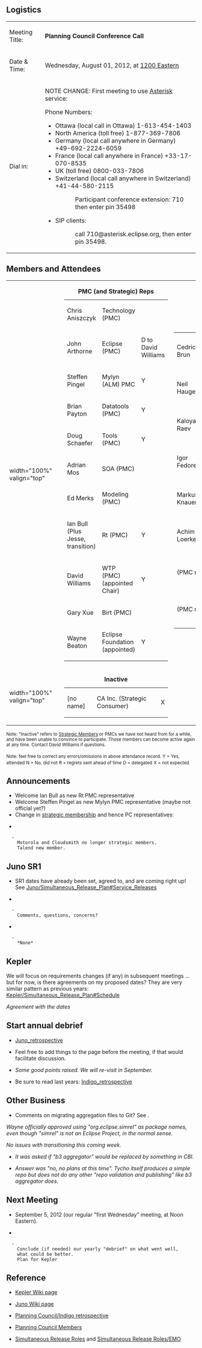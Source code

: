 ## Logistics

<table>
<tbody>
<tr class="odd">
<td><p>Meeting Title:</p></td>
<td><p><strong>Planning Council Conference Call</strong></p></td>
</tr>
<tr class="even">
<td><p>Date &amp; Time:</p></td>
<td><p>Wednesday, August 01, 2012, at <a href="http://www.timeanddate.com/worldclock/fixedtime.html?year=2012&amp;month=08&amp;day=01&amp;hour=12&amp;min=0&amp;sec=0&amp;p1=179">1200 Eastern</a></p></td>
</tr>
<tr class="odd">
<td><p>Dial in:</p></td>
<td><p>NOTE CHANGE: First meeting to use <a href="Asterisk" title="wikilink">Asterisk</a> service:</p>
<p>Phone Numbers:</p>
<ul>
<li>Ottawa (local call in Ottawa) 1-613-454-1403</li>
<li>North America (toll free) 1-877-369-7806</li>
<li>Germany (local call anywhere in Germany) +49-692-2224-6059</li>
<li>France (local call anywhere in France) +33-17-070-8535</li>
<li>UK (toll free) 0800-033-7806</li>
<li>Switzerland (local call anywhere in Switzerland) +41-44-580-2115</li>
</ul>
<dl>
<dt></dt>
<dd><dl>
<dt></dt>
<dd>Participant conference extension: 710 then enter pin 35498
</dd>
</dl>
</dd>
</dl>
<ul>
<li>SIP clients:</li>
</ul>
<dl>
<dt></dt>
<dd><dl>
<dt></dt>
<dd>call 710@asterisk.eclipse.org, then enter pin 35498.
</dd>
</dl>
</dd>
</dl></td>
</tr>
</tbody>
</table>

## Members and Attendees

<table>
<tbody>
<tr class="odd">
<td><p>width="100%" valign="top"</p></td>
<td></td>
<td><table>
<caption><strong>PMC (and Strategic) Reps</strong></caption>
<tbody>
<tr class="odd">
<td><p>Chris Aniszczyk</p></td>
<td><p>Technology (PMC)</p></td>
<td></td>
</tr>
<tr class="even">
<td><p>John Arthorne</p></td>
<td><p>Eclipse (PMC)</p></td>
<td><p>D to David Williams</p></td>
</tr>
<tr class="odd">
<td><p>Steffen Pingel</p></td>
<td><p>Mylyn (ALM) PMC</p></td>
<td><p>Y</p></td>
</tr>
<tr class="even">
<td><p>Brian Payton</p></td>
<td><p>Datatools (PMC)</p></td>
<td><p>Y</p></td>
</tr>
<tr class="odd">
<td><p>Doug Schaefer</p></td>
<td><p>Tools (PMC)</p></td>
<td><p>Y</p></td>
</tr>
<tr class="even">
<td><p>Adrian Mos</p></td>
<td><p>SOA (PMC)</p></td>
<td></td>
</tr>
<tr class="odd">
<td><p>Ed Merks</p></td>
<td><p>Modeling (PMC)</p></td>
<td></td>
</tr>
<tr class="even">
<td><p>Ian Bull (Plus Jesse, transition)</p></td>
<td><p>Rt (PMC)</p></td>
<td><p>Y</p></td>
</tr>
<tr class="odd">
<td><p>David Williams</p></td>
<td><p>WTP (PMC) (appointed Chair)</p></td>
<td><p>Y</p></td>
</tr>
<tr class="even">
<td><p>Gary Xue</p></td>
<td><p>Birt (PMC)</p></td>
<td></td>
</tr>
<tr class="odd">
<td><p>Wayne Beaton</p></td>
<td><p>Eclipse Foundation (appointed)</p></td>
<td><p>Y</p></td>
</tr>
</tbody>
</table></td>
<td><table>
<caption><strong>Strategic Reps</strong></caption>
<tbody>
<tr class="odd">
<td><p>Cedric Brun</p></td>
<td><p>OBEO (Strategic Developer)</p></td>
<td></td>
</tr>
<tr class="even">
<td><p>Neil Hauge</p></td>
<td><p>Oracle (Strategic Developer)</p></td>
<td><p>Y</p></td>
</tr>
<tr class="odd">
<td><p>Kaloyan Raev</p></td>
<td><p>SAP AG (Strategic Developer)</p></td>
<td><p>Y</p></td>
</tr>
<tr class="even">
<td><p>Igor Fedorenko</p></td>
<td><p>Sonatype (Strategic Developer)</p></td>
<td></td>
</tr>
<tr class="odd">
<td><p>Markus Knauer</p></td>
<td><p>Innoopract (Strategic Developer)</p></td>
<td><p>R</p></td>
</tr>
<tr class="even">
<td><p>Achim Loerke</p></td>
<td><p>BREDEX (Strategic Developer)</p></td>
<td><p><del>D to Markus Tiede</del></p></td>
</tr>
<tr class="odd">
<td><p>(PMC rep)</p></td>
<td><p>Actuate (Strategic Developer)</p></td>
<td><p>X</p></td>
</tr>
<tr class="even">
<td><p>(PMC rep)</p></td>
<td><p>IBM (Strategic Developer)</p></td>
<td><p>X</p></td>
</tr>
</tbody>
</table></td>
</tr>
<tr class="even">
<td><p>width="100%" valign="top"</p></td>
<td></td>
<td><table>
<caption><strong>Inactive</strong></caption>
<tbody>
<tr class="odd">
<td><p>[no name]</p></td>
<td><p>CA Inc. (Strategic Consumer)</p></td>
<td><p>X</p></td>
</tr>
</tbody>
</table></td>
<td></td>
</tr>
</tbody>
</table>

<small>Note: "Inactive" refers to [Strategic
Members](http://www.eclipse.org/membership/showMembersWithTag.php?TagID=strategic)
or PMCs we have not heard from for a while, and have been unable to
convince to participate. Those members can become active again at any
time. Contact David Williams if questions.</small>

<small>Note: feel free to correct any errors/omissions in above
attendance record.</small>
<small>Y = Yes, attended</small>
<small>N = No, did not</small>
<small>R = regrets sent ahead of time</small>
<small>D = delegated</small>
<small>X = not expected</small>

## Announcements

  - Welcome Ian Bull as new Rt PMC representative
  - Welcome Steffen Pingel as new Mylyn PMC representative (maybe not
    official yet?)
  - Change in [strategic
    membership](http://www.eclipse.org/membership/showMembersWithTag.php?TagID=strategic)
    and hence PC representatives:

<!-- end list -->

  -

      -
        Motorola and Cloudsmith no longer strategic members.
        Talend new member.

## Juno SR1

  - SR1 dates have already been set, agreed to, and are coming right
    up\! See
    [Juno/Simultaneous_Release_Plan\#Service_Releases](Juno/Simultaneous_Release_Plan#Service_Releases "wikilink")

<!-- end list -->

  -

      -
        Comments, questions, concerns?

<!-- end list -->

  -

      -
        *None*

## Kepler

We will focus on requirements changes (if any) in subsequent meetings
... but for now, is there agreements on my proposed dates? They are very
similar pattern as previous years:
[Kepler/Simultaneous_Release_Plan\#Schedule](Kepler/Simultaneous_Release_Plan#Schedule "wikilink")

*Agreement with the dates*

## Start annual debrief

  - [Juno_retrospective](Planning_Council/Juno_retrospective.md)

<!-- end list -->

  -
    Feel free to add things to the page before the meeting, if that
    would facilitate discussion.

<!-- end list -->

  -
    *Some good points raised. We will re-visit in September.*

<!-- end list -->

  -
    Be sure to read last years:
    [Indigo_retrospective](Planning_Council/Indigo_retrospective.md)

## Other Business

  - Comments on migrating aggregation files to Git? See .

*Wayne officially approved using "org.eclipse.simrel" as package names,
even though "simrel" is not an Eclipse Project, in the normal sense.*

*No issues with transitioning this coming week.*

  - *It was asked if "b3 aggregator" would be replaced by something in
    CBI.*

<!-- end list -->

  -
    *Answer was "no, no plans at this time". Tycho itself produces a
    simple repo but does not do any other "repo validation and
    publishing" like b3 aggregator does.*

## Next Meeting

  - September 5, 2012 (our regular "first Wednesday" meeting, at Noon
    Eastern).

<!-- end list -->

  -

      -
        Conclude (if needed) our yearly "debrief" on what went well,
        what could be better.
        Plan for Kepler

## Reference

  -
    [Kepler Wiki page](Kepler "wikilink")

<!-- end list -->

  -
    [Juno Wiki page](Juno "wikilink")

<!-- end list -->

  -
    [Planning Council/Indigo
    retrospective](Indigo_retrospective.md)

<!-- end list -->

  -
    [Planning Council
    Members](http://www.eclipse.org/org/foundation/council.php#planning)

<!-- end list -->

  -
    [Simultaneous Release Roles](Simultaneous_Release_Roles "wikilink")
    and [Simultaneous Release
    Roles/EMO](Simultaneous_Release_Roles/EMO "wikilink")